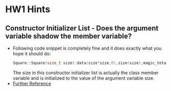 # HW1 Hints

## Constructor Initializer List - Does the argument variable shadow the member variable?
- Following code snippet is completely fine and it does exactly what you hope it should do:
  ```c++
  Square::Square(size_t size):data(size*size,0),size(size),magic_total((size*size*(size*size+1))/2){}
  ```
  The size in this constructor initializer list is actually the class member variable and is initialized to the value of the argument variable size.
- [Further Reference](https://stackoverflow.com/questions/6185020/initializing-member-variables-using-the-same-name-for-constructor-arguments-as-f)
